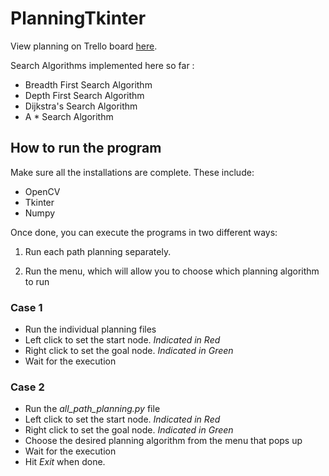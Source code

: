 # PlanningTkinter

View planning on Trello board [here](https://trello.com/b/A9lTAano/planningtkinter).

Search Algorithms implemented here so far :

 - Breadth First Search Algorithm
 - Depth First Search Algorithm
 - Dijkstra's Search Algorithm
 - A * Search Algorithm

## How to run the program

Make sure all the installations are complete. These include:

- OpenCV
- Tkinter
- Numpy

Once done, you can execute the programs in two different ways:

1) Run each path planning separately.
   
2) Run the menu, which will allow you to choose which planning algorithm to run

### Case 1

- Run the individual planning files
- Left click to set the start node. *Indicated in Red*
- Right click to set the goal node. *Indicated in Green*
- Wait for the execution 

### Case 2

- Run the *all_path_planning.py* file
- Left click to set the start node. *Indicated in Red*
- Right click to set the goal node. *Indicated in Green*
- Choose the desired planning algorithm from the menu that pops up
- Wait for the execution 
- Hit *Exit* when done.

 